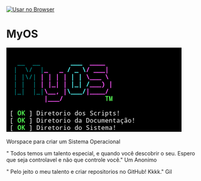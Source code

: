 [![Usar no Browser](https://gitpod.io/button/open-in-gitpod.svg)](https://gitpod.io#https://github.com/gilberto-009199/MyOS)

# MyOS

![Tela inicial](./tela.png)
	
  Worspace para criar um Sistema Operacional

" Todos temos um talento especial, e quando você descobrir o seu. Espero que seja controlavel e não que controle você." Um Anonimo

" Pelo jeito o meu talento e criar repositorios no GitHub! Kkkk."   Gil
